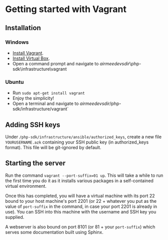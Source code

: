 # Getting started with Vagrant

## Installation

### Windows
* [Install Vagrant](https://www.vagrantup.com/docs/installation/).
* [Install Virtual Box](https://www.virtualbox.org/wiki/Downloads).
* Open a command prompt and navigate to _airmeedevsdir_\php-sdk\infrastructure\vagrant

### Ubuntu
* Run `sudo apt-get install vagrant`
* Enjoy the simplicity!
* Open a terminal and navigate to _airmeedevsdir_/php-sdk/infrastructure/vagrant`

## Adding SSH keys

Under `/php-sdk/infrastructure/ansible/authorized_keys`, create a new file `YOURUSERNAME.azk` containing your SSH public key (in authorized_keys format). This file will be git-ignored by default.

## Starting the server
Run the command `vagrant --port-suffix=01 up`. This will take a while to run the first time you do it as it installs various packages in a self-contained virtual environment.

Once this has completed, you will have a virtual machine with its port 22 bound to your host machine's port 2201 (or 22 + whatever you put as the value of `port-suffix` in the command, in case your port 2201 is already in use). You can SSH into this machine with the username and SSH key you supplied.

A webserver is also bound on port 8101 (or 81 + your `port-suffix`) which serves some documentation built using Sphinx.